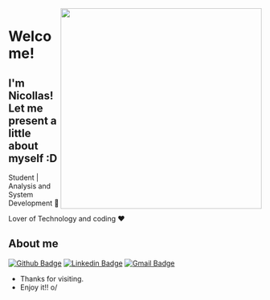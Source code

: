 <img align="right" width="400" height="400" src="https://media.giphy.com/media/IThjAlJnD9WNO/giphy.gif">


# Welcome!
## I'm Nicollas! Let me present a little about myself :D

Student | Analysis and System Development :robot:

Lover of Technology and coding :heart:



## About me 

[![Github Badge](https://img.shields.io/badge/-Github-000?style=flat-square&logo=Github&logoColor=white&link=https://github.com/Dinizim)](https://github.com/Dinizim)
[![Linkedin Badge](https://img.shields.io/badge/-LinkedIn-blue?style=flat-square&logo=Linkedin&logoColor=white&link=)](https://www.linkedin.com/in/nicollas-diniz-964a571b2/)
[![Gmail Badge](https://img.shields.io/badge/-Gmail-c14438?style=flat-square&logo=Gmail&logoColor=white&link=mailto:nicollasfdiniz@gmail.com)](mailto:nicollasfdiniz@gmail.com)


- Thanks for visiting. 
- Enjoy it!! o/
